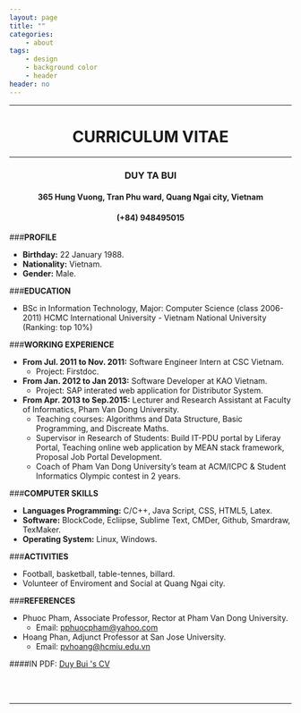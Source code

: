 ```yaml
---
layout: page
title: ""
categories:
    - about
tags:
    - design
    - background color
    - header
header: no
---
```

<center>
	<div>
		<hr>
		<h1><b>CURRICULUM VITAE</b></h1>
		<hr>
		<h3><b>DUY TA BUI</b></h3>
		<h4>365 Hung Vuong, Tran Phu ward, Quang Ngai city, Vietnam</h4>
		<h4>(+84) 948495015</h4>
	</div>
</center>

###**PROFILE**
- **Birthday:** 22 January 1988.
- **Nationality:** Vietnam.
- **Gender:** Male.

###**EDUCATION**
- BSc in Information Technology, Major: Computer Science (class 2006-2011) HCMC International University - Vietnam National University (Ranking: top 10%)

###**WORKING EXPERIENCE**
- **From Jul. 2011 to Nov. 2011:** Software Engineer Intern at CSC Vietnam.
	- Project: Firstdoc.
- **From Jan. 2012 to Jan 2013:** Software Developer at KAO Vietnam.
	- Project: SAP interated web application for Distributor System. 
- **From Apr. 2013 to Sep.2015:** Lecturer and Research Assistant at Faculty of Informatics, Pham Van Dong University.
	- Teaching courses: Algorithms and Data Structure, Basic Programming, and Discreate Maths. 
	- Supervisor in Research of Students: Build IT-PDU portal by Liferay Portal, Teaching online web application by MEAN stack framework, Proposal Job Portal Development. 
	- Coach of Pham Van Dong University’s team at ACM/ICPC & Student Informatics Olympic contest in 2 years. 

###**COMPUTER SKILLS**
- **Languages Programming:** C/C++, Java Script, CSS, HTML5, Latex. 
- **Software:** BlockCode, Ecliipse, Sublime Text, CMDer, Github, Smardraw, TexMaker.
- **Operating System:** Linux, Windows. 

###**ACTIVITIES**
-	Football, basketball, table-tennes, billard.
- 	Volunteer of Enviroment and Social at Quang Ngai city.

###**REFERENCES**
-	Phuoc Pham, Associate Professor, Rector at Pham Van Dong University.
	- Email: pphuocpham@yahoo.com 
-	Hoang Phan, Adjunct Professor at San Jose University. 
	- Email: pvhoang@hcmiu.edu.vn

####IN PDF: [Duy Bui 's CV][1]

<br>
<br>
<hr>

 [1]: https://github.com/duybuivn/duybuivn.github.io/blob/master/files/CV.pdf